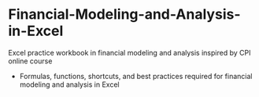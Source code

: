 # Financial-Modeling-and-Analysis-in-Excel
Excel practice workbook in financial modeling and analysis inspired by CPI online course
* Formulas, functions, shortcuts, and best practices required for financial modeling and analysis in Excel
